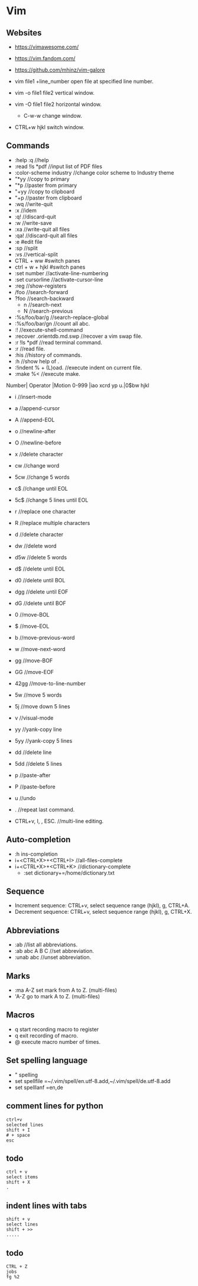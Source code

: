 # Vim
## Websites
* <https://vimawesome.com/>
* <https://vim.fandom.com/>
* <https://github.com/mhinz/vim-galore>

* vim file1 +line_number		open file at specified line number.
* vim -o file1 file2		vertical window.
* vim -O file1 file2		horizontal window.
	* C-w-w			change window.
* CTRL+w hjkl			switch window.


## Commands
* :help <command> :q //help
* :read !ls *pdf //input list of PDF files
* :color-scheme industry //change color scheme to Industry theme
* "*yy //copy to primary
* "*p //paster from primary
* "+yy //copy to clipboard
* "+p //paster from clipboard
* :wq //write-quit
* :x //idem
* :q! //discard-quit
* :w //write-save
* :xa //write-quit all files
* :qa! //discard-quit all files
* :e <file> #edit file
* :sp //split
* :vs //vertical-split
* CTRL + ww #switch panes
* ctrl + w + hjkl #switch panes
* :set number //activate-line-numbering
* :set cursorline //activate-cursor-line
* :reg //show-registers
* /foo //search-forward
* ?foo //search-backward
	* n //search-next
	* N //search-previous
* :%s/foo/bar/g //search-replace-global
* :%s/foo/bar/gn //count all abc.
* :!<command> //execute-shell-command
* :recover .orientdb.md.swp //recover a vim swap file.
* :r !ls *pdf		//read terminal command.
* :r <file>		//read file.
* :his			//history of commands.
* :h <string>		//show help of <string>.
* :!indent % + (L)oad.	//execute indent on current file.
* :make %<		//execute make.

Number|   Operator   |Motion
0-999 |iao xcrd yp u.|0$bw hjkl

* i //insert-mode
* a //append-cursor
* A //append-EOL
* o //newline-after
* O //newline-before

* x //delete character
* cw //change word
* 5cw //change 5 words
* c$ //change until EOL
* 5c$ //change 5 lines until EOL
* r //replace one character
* R //replace multiple characters
* d //delete character
* dw //delete word
* d5w //delete 5 words
* d$ //delete until EOL
* d0 //delete until BOL
* dgg //delete until EOF
* dG //delete until BOF

* 0 //move-BOL
* $ //move-EOL
* b //move-previous-word
* w //move-next-word
* gg //move-BOF
* GG //move-EOF
* 42gg //move-to-line-number
* 5w //move 5 words
* 5j //move down 5 lines

* v //visual-mode
* yy //yank-copy line
* 5yy //yank-copy 5 lines
* dd //delete line
* 5dd //delete 5 lines
* p //paste-after
* P //paste-before
* u //undo
* . //repeat last command.
* CTRL+v, I, <string>, ESC.	//multi-line editing.


## Auto-completion
* :h ins-completion
* i+<CTRL+X>+<CTRL+I> //all-files-complete
* i+<CTRL+X>+<CTRL+K> //dictionary-complete
	* :set dictionary+=/home/dictionary.txt

## Sequence
* Increment sequence: CTRL+v, select sequence range (hjkl), g, CTRL+A.
* Decrement sequence: CTRL+v, select sequence range (hjkl), g, CTRL+X.

## Abbreviations
* :ab			//list all abbreviations.
* :ab abc A B C		//set abbreviation.
* :unab abc		//unset abbreviation.

## Marks
* :ma A-Z					set mark from A to Z. (multi-files)
* 'A-Z					go to mark A to Z. (multi-files)

## Macros
* q<a-z>					start recording macro to register <a-z>
* q						exit recording of macro.
* <n>@<a-z>				execute macro <a-z> <n> number of times.

## Set spelling language
* " spelling
* set spellfile =~/.vim/spell/en.utf-8.add,~/.vim/spell/de.utf-8.add
* set spelllanf =en,de


## comment lines for python
```
ctrl+v
selected lines
shift + I
# + space
esc
```

## todo
```
ctrl + v
select items
shift + X
.
```

## indent lines with tabs
```
shift + v
select lines
shift + >>
.....
```

## todo
```
CTRL + Z
jobs
fg %2
```


